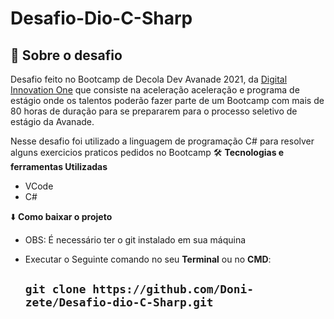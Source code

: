 # Desafio-Dio-C-Sharp

 
 


## :rocket: Sobre o desafio

Desafio feito no Bootcamp de Decola Dev Avanade 2021, da [Digital Innovation One](https://web.digitalinnovation.one/track/everis-fullstack-developer) que consiste na aceleração aceleração e programa de estágio onde os talentos poderão fazer parte de um Bootcamp com mais de 80 horas de duração para se prepararem para o processo seletivo de estágio da Avanade.

 Nesse desafio foi utilizado a linguagem de programação  C# para resolver alguns exercicios praticos pedidos no Bootcamp
:hammer_and_wrench: **Tecnologias e ferramentas Utilizadas**
* VCode
* C#

:arrow_down: **Como baixar o projeto**

* OBS: É necessário ter o git instalado em sua máquina
* Executar o Seguinte comando no seu **Terminal**  ou no **CMD**:

  ## `git clone https://github.com/Doni-zete/Desafio-dio-C-Sharp.git`
        
        
        
